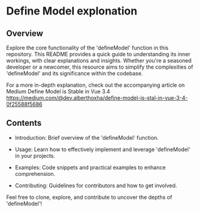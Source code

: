 # Define Model explonation

## Overview

Explore the core functionality of the 'defineModel' function in this repository. This README provides a quick guide to understanding its inner workings, with clear explanations and insights. Whether you're a seasoned developer or a newcomer, this resource aims to simplify the complexities of 'defineModel' and its significance within the codebase.

For a more in-depth explanation, check out the accompanying article on Medium
Define Model is Stable in Vue 3.4 https://medium.com/@dev.alberthoxha/define-model-is-stal-in-vue-3-4-0f25588f5686



## Contents

* Introduction: Brief overview of the 'defineModel' function.

* Usage: Learn how to effectively implement and leverage 'defineModel' in your projects.

* Examples: Code snippets and practical examples to enhance comprehension.

* Contributing: Guidelines for contributors and how to get involved.

Feel free to clone, explore, and contribute to uncover the depths of 'defineModel'!
